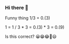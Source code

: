 ### Hi there 👋

Funny thing
 1/3 = 0.(3)
 
1 = 1 / 3 * 3 = 0.(3) * 3 = 0.(9)

Is this correct?  😀😁😂🤣😃


